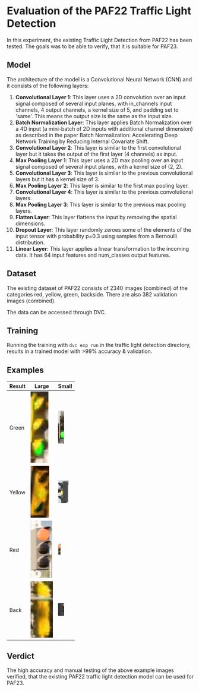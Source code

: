 # Evaluation of the PAF22 Traffic Light Detection

In this experiment, the existing Traffic Light Detection from PAF22 has been tested.
The goals was to be able to verify, that it is suitable for PAF23.

## Model

The architecture of the model is a Convolutional Neural Network (CNN) and it consists of the following layers:

1. **Convolutional Layer 1**: This layer uses a 2D convolution over an input signal composed of several input planes, with in_channels input channels, 4 output channels, a kernel size of 5, and padding set to 'same'. This means the output size is the same as the input size.
2. **Batch Normalization Layer**: This layer applies Batch Normalization over a 4D input (a mini-batch of 2D inputs with additional channel dimension) as described in the paper Batch Normalization: Accelerating Deep Network Training by Reducing Internal Covariate Shift.
3. **Convolutional Layer 2**: This layer is similar to the first convolutional layer but it takes the output of the first layer (4 channels) as input.
4. **Max Pooling Layer 1**: This layer uses a 2D max pooling over an input signal composed of several input planes, with a kernel size of (2, 2).
5. **Convolutional Layer 3**: This layer is similar to the previous convolutional layers but it has a kernel size of 3.
6. **Max Pooling Layer 2**: This layer is similar to the first max pooling layer.
7. **Convolutional Layer 4**: This layer is similar to the previous convolutional layers.
8. **Max Pooling Layer 3**: This layer is similar to the previous max pooling layers.
9. **Flatten Layer**: This layer flattens the input by removing the spatial dimensions.
10. **Dropout Layer**: This layer randomly zeroes some of the elements of the input tensor with probability p=0.3 using samples from a Bernoulli distribution.
11. **Linear Layer**: This layer applies a linear transformation to the incoming data. It has 64 input features and num_classes output features.

## Dataset

The existing dataset of PAF22 consists of 2340 images (combined) of the categories red, yellow, green, backside. There are also 382 validation images (combined).

The data can be accessed through DVC.

## Training

Running the training with `dvc exp run` in the traffic light detection directory, results in a trained model with >99% accuracy & validation.

## Examples

Result | Large | Small |
|-----------|----------|----------|
Green | ![Green-Large](assets/green_4.png)  |  ![Green-Small](assets/green_22.jpg)
Yellow | ![Yellow-Large](assets/yellow_1.png)  |  ![Yellow-Small](assets/yellow_18.jpg)
Red | ![Red-Large](assets/red_10.png)  |  ![Red-Small](assets/red_20.png)
Back | ![Back-Large](assets/back_1.png)  |  ![Back-Small](assets/back_14.jpg)

## Verdict

The high accuracy and manual testing of the above example images verified, that the existing PAF22 traffic light detection model can be used for PAF23.

